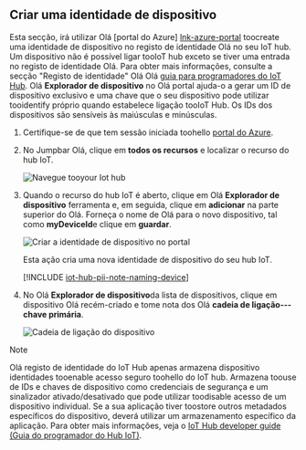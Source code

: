 ## <a name="create-a-device-identity"></a>Criar uma identidade de dispositivo

Esta secção, irá utilizar Olá [portal do Azure] [ lnk-azure-portal] toocreate uma identidade de dispositivo no registo de identidade Olá no seu IoT hub. Um dispositivo não é possível ligar tooIoT hub exceto se tiver uma entrada no registo de identidade Olá. Para obter mais informações, consulte a secção "Registo de identidade" Olá Olá [guia para programadores do IoT Hub][lnk-devguide-identity]. Olá **Explorador de dispositivo** no Olá portal ajuda-o a gerar um ID de dispositivo exclusivo e uma chave que o seu dispositivo pode utilizar tooidentify próprio quando estabelece ligação tooIoT Hub. Os IDs dos dispositivos são sensíveis às maiúsculas e minúsculas.

1. Certifique-se de que tem sessão iniciada toohello [portal do Azure][lnk-azure-portal].

1. No Jumpbar Olá, clique em **todos os recursos** e localizar o recurso do hub IoT.

    ![Navegue tooyour Iot hub][img-find-iothub]

1. Quando o recurso do hub IoT é aberto, clique em Olá **Explorador de dispositivo** ferramenta e, em seguida, clique em **adicionar** na parte superior do Olá. Forneça o nome de Olá para o novo dispositivo, tal como **myDeviceId**e clique em **guardar**.

    ![Criar a identidade de dispositivo no portal][img-create-device]

   Esta ação cria uma nova identidade de dispositivo do seu hub IoT.

   [!INCLUDE [iot-hub-pii-note-naming-device](iot-hub-pii-note-naming-device.md)]

1. No Olá **Explorador de dispositivo**da lista de dispositivos, clique em dispositivo Olá recém-criado e tome nota dos Olá **cadeia de ligação---chave primária**. 

    ![Cadeia de ligação do dispositivo][img-connection-string]

> [!NOTE]
> Olá registo de identidade do IoT Hub apenas armazena dispositivo identidades tooenable acesso seguro toohello do IoT hub. Armazena toouse de IDs e chaves de dispositivo como credenciais de segurança e um sinalizador ativado/desativado que pode utilizar toodisable acesso de um dispositivo individual. Se a sua aplicação tiver toostore outros metadados específicos do dispositivo, deverá utilizar um armazenamento específico da aplicação. Para obter mais informações, veja o [IoT Hub developer guide (Guia do programador do Hub IoT)][lnk-devguide-identity].

<!-- Images. -->
[img-find-iothub]: ./media/iot-hub-get-started-create-device-identity-portal/find-iothub.png
[img-create-device]: ./media/iot-hub-get-started-create-device-identity-portal/create-identity-portal.png
[img-connection-string]: ./media/iot-hub-get-started-create-device-identity-portal/device-connection-string.png


<!-- Links -->
[lnk-azure-portal]: https://portal.azure.com
[lnk-devguide-identity]: ../articles/iot-hub/iot-hub-devguide-identity-registry.md

